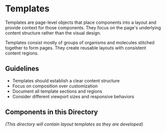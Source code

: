 # Templates

Templates are page-level objects that place components into a layout and provide context for those components. They focus on the page's underlying content structure rather than the visual design.

Templates consist mostly of groups of organisms and molecules stitched together to form pages. They create reusable layouts with consistent content regions.

## Guidelines

- Templates should establish a clear content structure
- Focus on composition over customization
- Document all template sections and regions
- Consider different viewport sizes and responsive behaviors

## Components in this Directory

*(This directory will contain layout templates as they are developed)* 